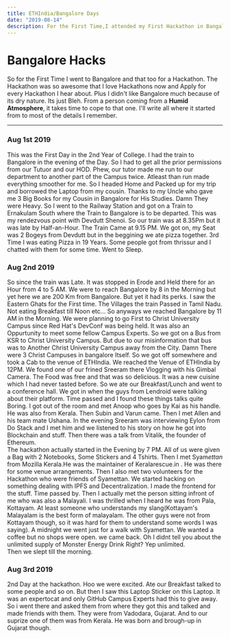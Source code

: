 ```yaml
---
title: ETHIndia/Bangalore Days
date: "2019-08-14"
description: For the First Time,I attended my First Hackathon in Bangalore and it was an international Hackathon called ETHIndia. Wew,it was actually really awesome to visit Bangalore and Hack on something I dont know anything about
---
```

# Bangalore Hacks
So for the First Time I went to Bangalore and that too for a Hackathon. The Hackathon was so awesome that I love Hackathons now and Apply for every Hackathon I hear about. Plus I didn't like Bangalore much because of its dry nature. Its just Bleh. From a person coming from a **Humid Atmosphere**, it takes time to cope to that one. I'll write all where it started from to most of the details I remember. 

----------
### Aug 1st 2019
This was the First Day in the 2nd Year of College. I had the train to Bangalore in the evening of the Day. So I had to get all the prior permissions from our Tutuor and our HOD. Phew, our tutor made me run to our department to another part of the Campus twice. Atleast than run made everything smoother for me.
So I headed Home and Packed up for my trip and borrowed the Laptop from my cousin. Thanks to my Uncle who gave me 3 Big Books for my Cousin in Bangalore for His Studies. Damn They were Heavy. So I went to the Railway Station and got on a Train to Ernakulam South where the Train to Bangalore is to be departed. This was my rendezvous point with Devdutt Shenoi. So our train was at 8.35Pm but it was late by Half-an-Hour. The Train Came at 9.15 PM. We got on, my Seat was 2 Bogeys from Devdutt but in the beggining we ate pizza together. 3rd Time I was eating Pizza in 19 Years. Some people got from thrissur and I chatted with them for some time. Went to Sleep. 
### Aug 2nd 2019
So since the train was Late. It was stopped in Erode and Held there for an Hour from 4 to 5 AM. We were to reach Bangalore by 8 in the Morning but yet here we are 200 Km from Bangalore. But yet it had its perks. I saw the Eastern Ghats for the First time. The Villages the train Passed in Tamil Nadu. Not eating Breakfast till Noon etc... So anyways we reached Bangalore by 11 AM in the Morning. We were planning to go First to Christ University Campus since Red Hat's DevConf was being held. It was also an Oppurtunity to meet some fellow Campus Experts. So we got on a Bus from KSR to Christ University Campus. But due to our misinformation that bus was to Another Christ University Campus away from the City. Damn There were 3 Christ Campuses in bangalore Itself. So we got off somewhere and took a Cab to the venue of ETHIndia. We reached the Venue of ETHIndia by 12PM. We found one of our frined Sreeram there Vlogging with his Gimbal Camera. The Food was free and that was so delicious. It was a new cuisine which I had never tasted before. So we ate our Breakfast/Lunch and went to a conference hall. We got in when the guys from Lendroid were talking about their platform. Time passed and I found these things talks quite Boring. I got out of the room and met Anoop who goes by Kai as his handle. He was also from Kerala. Then Subin and Varun came. Then I met Allen and his team mate Ushana. In the evening Sreeram was interviewing Eylon from Do Stack and I met him and we listened to his   story on how he got into Blockchain and stuff. Then there was a talk from Vitalik, the founder of Ethereum.    
The hackathon actually started in the Evening by 7 PM. All of us were given a Bag with 2 Notebooks, Some Stickers and 4 Tshirts. Then I met Syam*ettan* from Mozilla Kerala.He was the maintainer of Keralarescue.in . He was there for some venue arrangements. Then I also met two volunteers for the Hackathon who were friends of Syamettan. We started hacking on something dealing with IPFS and Decentralization. I made the frontend for the stuff. Time passed by. Then I actually met the person sitting infront of me who was also a Malayali. I was thrilled when I heard he was from Pala, Kottayam. At least someone who understands my slang(Kottayam's Malayalam is the best form of malayalam. The other guys were not from Kottayam though, so it was hard for them to understand some words I was saying). A midnight we went just for a walk with Syamettan. We wanted a coffee but no shops were open. we came back. Oh I didnt tell you about the unlimited supply of Monster Energy Drink Right? Yep unlimited.    
Then we slept till the morning.
### Aug 3rd 2019
2nd Day at the hackathon. Hoo we were excited. Ate our Breakfast talked to some people and so on. But then I saw this Laptop Sticker on this Laptop. It was an expertocat and only GitHub Campus Experts had this to give away. So i went there and asked them from where they got this and talked and made friends with them. They were from Vadodara, Gujarat. And to our suprize one of them was from Kerala. He was born and brough-up in Gujarat though.